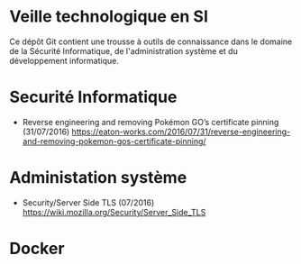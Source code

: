 # Veille technologique en SI

Ce dépôt Git contient une trousse à outils de connaissance dans le domaine de la Sécurité Informatique,
de l'administration système et du développement informatique.

# Securité Informatique

- Reverse engineering and removing Pokémon GO’s certificate pinning (31/07/2016)
https://eaton-works.com/2016/07/31/reverse-engineering-and-removing-pokemon-gos-certificate-pinning/

# Administation système

- Security/Server Side TLS (07/2016)
https://wiki.mozilla.org/Security/Server_Side_TLS

# Docker

